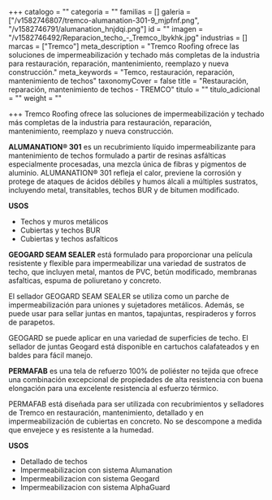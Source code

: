 +++
catalogo = ""
categoria = ""
familias = []
galeria = ["/v1582746807/tremco-alumanation-301-9_mjpfnf.png", "/v1582746791/alumanation_hnjdqi.png"]
id = ""
imagen = "/v1582746492/Reparacion_techo_-_Tremco_lbykhk.jpg"
industrias = []
marcas = ["Tremco"]
meta_description = "Tremco Roofing ofrece las soluciones de impermeabilización y techado más completas de la industria para restauración, reparación, mantenimiento, reemplazo y nueva construcción."
meta_keywords = "Temco, restauración, reparación, mantenimiento de techos"
taxonomyCover = false
title = "Restauración, reparación, mantenimiento de techos - TREMCO"
titulo = ""
titulo_adicional = ""
weight = ""

+++
Tremco Roofing ofrece las soluciones de impermeabilización y techado más completas de la industria para restauración, reparación, mantenimiento, reemplazo y nueva construcción.

**ALUMANATION® 301** es un recubrimiento líquido impermeabilizante para mantenimiento de techos formulado a partir de resinas asfálticas especialmente procesadas, una mezcla única de fibras y pigmentos de aluminio. ALUMANATION® 301 refleja el calor, previene la corrosión y protege de ataques de ácidos débiles y humos álcali a múltiples sustratos, incluyendo metal, transitables, techos BUR y de bitumen modificado.

**USOS**

* Techos y muros metálicos
* Cubiertas y techos BUR
* Cubiertas y techos asfalticos

**GEOGARD SEAM SEALER** está formulado para proporcionar una película resistente y flexible para impermeabilizar una variedad de sustratos de techo, que incluyen metal, mantos de PVC, betún modificado, membranas asfalticas, espuma de poliuretano y concreto.

El sellador GEOGARD SEAM SEALER se utiliza como un parche de impermeabilización para uniones y sujetadores metálicos. Además, se puede usar para sellar juntas en mantos, tapajuntas, respiraderos y forros de parapetos.

GEOGARD se puede aplicar en una variedad de superficies de techo. El sellador de juntas Geogard está disponible en cartuchos calafateados y en baldes para fácil manejo.

**PERMAFAB** es una tela de refuerzo 100% de poliéster no tejida que ofrece una combinación excepcional de propiedades de alta resistencia con buena elongación para una excelente resistencia al esfuerzo térmico.

PERMAFAB está diseñada para ser utilizada con recubrimientos y selladores de Tremco en restauración, mantenimiento, detallado y en impermeabilización de cubiertas en concreto. No se descompone a medida que envejece y es resistente a la humedad.

**USOS**

* Detallado de techos
* Impermeabilizacion con sistema Alumanation
* Impermeabilizacion con sistema Geogard
* Impermeabilizacion con sistema AlphaGuard